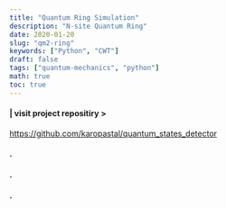 ```yaml
---
title: "Quantum Ring Simulation"
description: "N-site Quantum Ring"
date: 2020-01-20
slug: "qm2-ring"
keywords: ["Python", "CWT"]
draft: false
tags: ["quantum-mechanics", "python"]
math: true
toc: true
---
```



#### | visit project repositiry >
https://github.com/karopastal/quantum_states_detector






#### .
#### .
#### .


